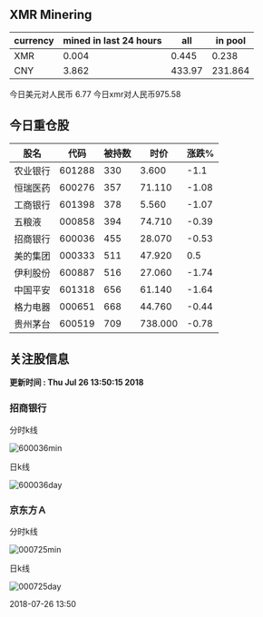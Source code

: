 ## XMR Minering

|currency|mined in last 24 hours|all|in pool|
|---|---|---|---|
|XMR|0.004|0.445|0.238|
|CNY|3.862|433.97|231.864|

今日美元对人民币 6.77	今日xmr对人民币975.58


## 今日重仓股 

|股名|代码|被持数|时价|涨跌%|
|---|---|---|---|---|
|农业银行|601288|330|3.600|-1.1|
|恒瑞医药|600276|357|71.110|-1.08|
|工商银行|601398|378|5.560|-1.07|
|五粮液|000858|394|74.710|-0.39|
|招商银行|600036|455|28.070|-0.53|
|美的集团|000333|511|47.920|0.5|
|伊利股份|600887|516|27.060|-1.74|
|中国平安|601318|656|61.140|-1.64|
|格力电器|000651|668|44.760|-0.44|
|贵州茅台|600519|709|738.000|-0.78|

## 关注股信息
**更新时间 : Thu Jul 26 13:50:15 2018**
### 招商银行 
分时k线

![600036min](http://image.sinajs.cn/newchart/min/n/sh600036.gif)

日k线

![600036day](http://image.sinajs.cn/newchart/daily/n/sh600036.gif)

### 京东方Ａ 
分时k线

![000725min](http://image.sinajs.cn/newchart/min/n/sz000725.gif)

日k线

![000725day](http://image.sinajs.cn/newchart/daily/n/sz000725.gif)

2018-07-26 13:50